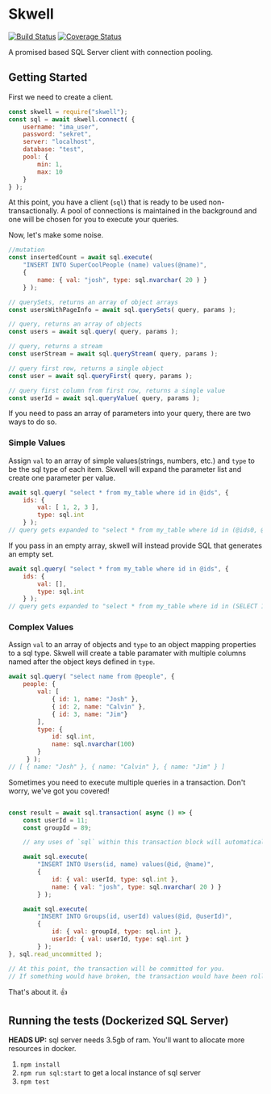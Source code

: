 # Skwell
[![Build Status](https://travis-ci.org/digitalBush/skwell.svg?branch=master)](https://travis-ci.org/digitalBush/skwell)
[![Coverage Status](https://coveralls.io/repos/github/digitalBush/skwell/badge.svg)](https://coveralls.io/github/digitalBush/skwell)

A promised based SQL Server client with connection pooling.

## Getting Started

First we need to create a client.

``` js
const skwell = require("skwell");
const sql = await skwell.connect( {
	username: "ima_user",
	password: "sekret",
	server: "localhost",
	database: "test",
	pool: {
		min: 1,
		max: 10
	}
} );

```

At this point, you have a client (`sql`) that is ready to be used non-transactionally. A pool of connections is maintained in the background and one will be chosen for you to execute your queries.

Now, let's make some noise.
``` js
//mutation
const insertedCount = await sql.execute(
	"INSERT INTO SuperCoolPeople (name) values(@name)",
	{
		name: { val: "josh", type: sql.nvarchar( 20 ) }
	} );

// querySets, returns an array of object arrays
const usersWithPageInfo = await sql.querySets( query, params );

// query, returns an array of objects
const users = await sql.query( query, params );

// query, returns a stream
const userStream = await sql.queryStream( query, params );

// query first row, returns a single object
const user = await sql.queryFirst( query, params );

// query first column from first row, returns a single value
const userId = await sql.queryValue( query, params );

```

If you need to pass an array of parameters into your query, there are two ways to do so.

### Simple Values
Assign `val` to an array of simple values(strings, numbers, etc.) and `type` to be the sql type of each item. Skwell will expand the parameter list and create one parameter per value.
``` js
await sql.query( "select * from my_table where id in @ids", {
	ids: {
		val: [ 1, 2, 3 ],
		type: sql.int
	} );
// query gets expanded to "select * from my_table where id in (@ids0, @ids1, @ids2)
```

If you pass in an empty array, skwell will instead provide SQL that generates an empty set.
``` js
await sql.query( "select * from my_table where id in @ids", {
	ids: {
		val: [],
		type: sql.int
	} );
// query gets expanded to "select * from my_table where id in (SELECT 1 WHERE 1=0)
```

### Complex Values
Assign `val` to an array of objects and `type` to an object mapping properties to a sql type. Skwell will create a table paramater with multiple columns named after the object keys defined in `type`.
``` js
await sql.query( "select name from @people", {
	people: {
		val: [
			{ id: 1, name: "Josh" },
			{ id: 2, name: "Calvin" },
			{ id: 3, name: "Jim"}
		],
		type: {
			id: sql.int,
			name: sql.nvarchar(100)
		}
	 } );
// [ { name: "Josh" }, { name: "Calvin" }, { name: "Jim" } ]
```


Sometimes you need to execute multiple queries in a transaction. Don't worry, we've got you covered!

``` js

const result = await sql.transaction( async () => {
	const userId = 11;
	const groupId = 89;

	// any uses of `sql` within this transaction block will automatically happen on the transaction.

	await sql.execute(
		"INSERT INTO Users(id, name) values(@id, @name)",
		{
			id: { val: userId, type: sql.int },
			name: { val: "josh", type: sql.nvarchar( 20 ) }
		} );

	await sql.execute(
		"INSERT INTO Groups(id, userId) values(@id, @userId)",
		{
			id: { val: groupId, type: sql.int },
			userId: { val: userId, type: sql.int }
		} );
}, sql.read_uncommitted );

// At this point, the transaction will be committed for you.
// If something would have broken, the transaction would have been rolled back.
```
That's about it. 👍
## Running the tests (Dockerized SQL Server)
**HEADS UP:** sql server needs 3.5gb of ram. You'll want to allocate more resources in docker.
1. `npm install`
1. `npm run sql:start` to get a local instance of sql server
1. `npm test`
